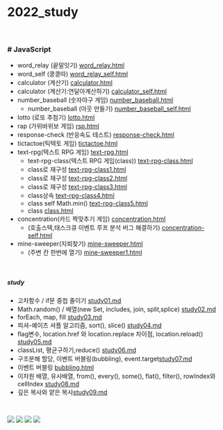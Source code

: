 # 2022_study
<br>

### # JavaScript 

* word_relay (끝말잇기) [word_relay.html](javaScript/끝말잇기/word_relay.html) 
* word_self (쿵쿵따) [word_relay_self.html](javaScript/끝말잇기/쿵쿵따/word_relay_self.html) 
* calculator (계산기) [calculator.html](javaScript/계산기/calculator.html) 
* calculator (계산기:연달아계산하기) [calculator_self.html](javaScript/계산기/연달아%20계산하기/calculator_self.html) 
* number_baseball (숫자야구 게임) [number_baseball.html](javaScript/3.숫자야구%20게임/number_baseball.html) 
  * number_baseball (아웃 만들기) [number_baseball_self.html](javaScript/3.숫자야구%20게임/아웃%20만들기/number_baseball_self.html) 
* lotto (로또 추첨기) [lotto.html](javaScript/4.로또%20추첨기/lotto.html) 
* rap (가위바위보 게임) [rsp.html](javaScript/5.가위바위보%20게임/rsp.html) 
* response-check (반응속도 테스트) [response-check.html](javaScript/6.반응속도%20테스트/response-check.html) 
* tictactoe(틱텍토 게임) [tictactoe.html](javaScript/7.틱택토%20게임/tictactoe_self.html)
* text-rpg(텍스트 RPG 게임) [text-rpg.html](javaScript/8.텍스트%20RPG%20게임/text-rpg.html)
  * text-rpg-class(텍스트 RPG 게임(class)) [text-rpg-class.html](javaScript/8.텍스트%20RPG%20게임/text-rpg-class.html)
  * class로 재구성 [text-rpg-class1.html](javaScript/8.텍스트%20RPG%20게임/text-rpg-class1.html)
  * class로 재구성 [text-rpg-class2.html](javaScript/8.텍스트%20RPG%20게임/text-rpg-class2.html)
  * class로 재구성 [text-rpg-class3.html](javaScript/8.텍스트%20RPG%20게임/text-rpg-class3.html)
  * class상속 [text-rpg-class4.html](javaScript/8.텍스트%20RPG%20게임/text-rpg-class4.html)
  * class self Math.min() [text-rpg-class5.html](javaScript/8.텍스트%20RPG%20게임/text-rpg-class5.html)
  * class [class.html](javaScript/8.텍스트%20RPG%20게임/class.html)
* concentration(카드 짝맞추기 게임) [concentration.html](javaScript/9.카드%20짝맞추기%20게임/concentration.html)
  * (호출스택,태스크큐 이벤트 루프 분석 버그 해결하기) [concentration-self.html](javaScript/9.카드%20짝맞추기%20게임/concentration-self.html)
* mine-sweeper(지뢰찾기) [mine-sweeper.html](javaScript/10.지뢰찾기/mine-sweeper.html)
  * (주변 칸 한번에 열기) [mine-sweeper1.html](javaScript/10.지뢰찾기/mine-sweeper1.html)


<br>

##### study
* 고차함수 / if문 중첩 줄이기 [study01.md](javaScript/study01.md)
* Math.random() / 배열(new Set, includes, join, split,splice) [study02.md](javaScript/study02.md)
* forEach, map, fill [study03.md](javaScript/study03.md)
* 피셔-예이츠 셔플 알고리즘, sort(), slice() [study04.md](javaScript/study04.md)
* flag변수, location.href 와 location.replace 차이점, location.reload() [study05.md](javaScript/study05.md)
* classList, 평균구하기,reduce() [study06.md](javaScript/study06.md)
* 구조분해 할당, 이벤트 버블링(bubbling), event.target[study07.md](javaScript/study07.md)
* 이벤트 버블링 [bubbling.html](javaScript/7.틱택토%20게임/bubbling.html)
* 이차원 배열, 유사배열, from(), every(), some(), flat(), filter(), rowIndex와 cellIndex [study08.md](javaScript/study08.md)
* 깊은 복사와 얕은 복사[study09.md](javaScript/study09.md)
<!-- * class[study10.md](javaScript/study10.md) -->
  


<br>

<!-- badge -->
<img src="https://img.shields.io/badge/HTML5-FF8800?style=flat&logo=HTML5&logoColor=FFFFFF"/> <img src="https://img.shields.io/badge/css3-14CC80?style=flat&logo=css3&logoColor=FFFFFF"/> <img src="https://img.shields.io/badge/sass-0170FE?style=flat&logo=sass&logoColor=FFFFFF"/> <img src="https://img.shields.io/badge/JavaScript-6078FF?style=flat&logo=JavaScript&logoColor=FFFFFF"/>
